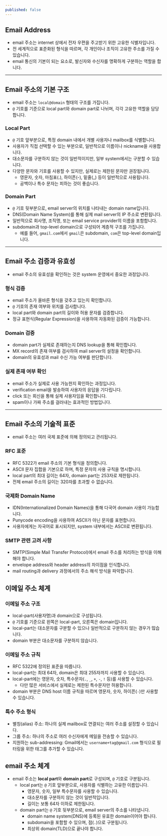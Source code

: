 ```yaml
---
published: false
---
```





## Email Address

- email 주소는 internet 상에서 전자 우편을 주고받기 위한 고유한 식별자입니다.
- 전 세계적으로 표준화된 형식을 따르며, 각 개인이나 조직이 고유한 주소를 가질 수 있습니다.
- email 통신의 기본이 되는 요소로, 발신자와 수신자를 명확하게 구분하는 역할을 합니다.


---


## Email 주소의 기본 구조

- email 주소는 `local@domain` 형태의 구조를 가집니다.
- `@` 기호를 기준으로 local part와 domain part로 나뉘며, 각각 고유한 역할을 담당합니다.


### Local Part

- `@` 기호 앞부분으로, 특정 domain 내에서 개별 사용자나 mailbox를 식별합니다.
- 사용자가 직접 선택할 수 있는 부분으로, 일반적으로 이름이나 nickname을 사용합니다.
- 대소문자를 구분하지 않는 것이 일반적이지만, 일부 system에서는 구분할 수 있습니다.
- 다양한 문자와 기호를 사용할 수 있지만, 실제로는 제한된 문자만 권장됩니다.
    - 영문자, 숫자, 마침표(.), 하이픈(-), 밑줄(_) 등이 일반적으로 사용됩니다.
    - 공백이나 특수 문자는 피하는 것이 좋습니다.


### Domain Part

- `@` 기호 뒷부분으로, email server의 위치를 나타내는 domain name입니다.
- DNS(Domain Name System)를 통해 실제 mail server의 IP 주소로 변환됩니다.
- 일반적으로 회사명, 조직명, 또는 email service provider의 이름을 포함합니다.
- subdomain과 top-level domain으로 구성되어 계층적 구조를 가집니다.
    - 예를 들어, `gmail.com`에서 `gmail`은 subdomain, `com`은 top-level domain입니다.


---


## Email 주소 검증과 유효성

- email 주소의 유효성을 확인하는 것은 system 운영에서 중요한 과정입니다.


### 형식 검증

- email 주소가 올바른 형식을 갖추고 있는지 확인합니다.
- `@` 기호의 존재 여부와 위치를 검사합니다.
- local part와 domain part의 길이와 허용 문자를 검증합니다.
- 정규 표현식(Regular Expression)을 사용하여 자동화된 검증이 가능합니다.


### Domain 검증

- domain part가 실제로 존재하는지 DNS lookup을 통해 확인합니다.
- MX record의 존재 여부를 검사하여 mail server의 설정을 확인합니다.
- domain의 유효성과 mail 수신 가능 여부를 판단합니다.


### 실제 존재 여부 확인

- email 주소가 실제로 사용 가능한지 확인하는 과정입니다.
- verification email을 발송하여 사용자의 응답을 기다립니다.
- click 또는 회신을 통해 실제 사용자임을 확인합니다.
- spam이나 가짜 주소를 걸러내는 효과적인 방법입니다.


---


## Email 주소의 기술적 표준

- email 주소는 여러 국제 표준에 의해 정의되고 관리됩니다.

### RFC 표준

- RFC 5322가 email 주소의 기본 형식을 정의합니다.
- ASCII 문자 집합을 기본으로 하며, 특정 문자의 사용 규칙을 명시합니다.
- local part의 최대 길이는 64자, domain part는 253자로 제한됩니다.
- 전체 email 주소의 길이는 320자를 초과할 수 없습니다.

### 국제화 Domain Name

- IDN(Internationalized Domain Names)을 통해 다국어 domain 사용이 가능합니다.
- Punycode encoding을 사용하여 ASCII가 아닌 문자를 표현합니다.
- 사용자에게는 자국어로 표시되지만, system 내부에서는 ASCII로 변환됩니다.

### SMTP 관련 고려 사항

- SMTP(Simple Mail Transfer Protocol)에서 email 주소를 처리하는 방식을 이해해야 합니다.
- envelope address와 header address의 차이점을 인식합니다.
- mail routing과 delivery 과정에서의 주소 해석 방식을 파악합니다.
























































## 이메일 주소 체계

### 이메일 주소 구조

- local-part(사용자명)과 domain으로 구성됩니다.
- `@` 기호를 기준으로 왼쪽은 local-part, 오른쪽은 domain입니다.
- local-part는 대소문자를 구분할 수 있으나 일반적으로 구분하지 않는 경우가 많습니다.
- domain 부분은 대소문자를 구분하지 않습니다.

### 이메일 주소 규칙

- RFC 5322에 정의된 표준을 따릅니다.
- local-part는 최대 64자, domain은 최대 255자까지 사용할 수 있습니다.
- local-part에는 영문자, 숫자, 특수문자(`.`, `_`, `+`, `-`, `!` 등)를 사용할 수 있습니다.
    - 다만 많은 서비스에서 실제로는 제한된 특수문자만 허용합니다.
- domain 부분은 DNS host 이름 규칙을 따르며 영문자, 숫자, 하이픈(`-`)만 사용할 수 있습니다.

### 특수 주소 형식

- 별칭(alias) 주소: 하나의 실제 mailbox로 연결되는 여러 주소를 설정할 수 있습니다.
- 그룹 주소: 하나의 주소로 여러 수신자에게 메일을 전송할 수 있습니다.
- 지원하는 sub-addressing: Gmail에서는 `username+tag@gmail.com` 형식으로 필터링을 위한 태그를 추가할 수 있습니다.










## email 주소 체계

- email 주소는 **local part**와 **domain part**로 구성되며, `@` 기호로 구분됩니다.
    - local part는 `@` 기호 앞부분으로, 사용자를 식별하는 고유한 이름입니다.
        - 영문자, 숫자, 일부 특수문자를 사용할 수 있습니다.
        - 대소문자를 구분하지 않는 것이 일반적입니다.
        - 길이는 보통 64자 이하로 제한됩니다.
    - domain part는 `@` 기호 뒷부분으로, email server의 주소를 나타냅니다.
        - domain name system(DNS)에 등록된 유효한 domain이어야 합니다.
        - subdomain을 포함할 수 있으며, 점(`.`)으로 구분됩니다.
        - 최상위 domain(TLD)으로 끝나야 합니다.
